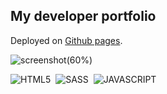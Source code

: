 ## My developer portfolio

Deployed on [Github pages](https://marcocosta1618.github.io/portfolio/).

![screenshot(60%)](https://user-images.githubusercontent.com/78434326/143912028-59ac4a1c-9994-492e-8ca3-db94c27ae3ee.png)

![HTML5](https://img.shields.io/badge/HTML5-red.svg?&logo=html5&logoColor=white)&nbsp;
![SASS](https://img.shields.io/badge/SASS-cc6699.svg?&logo=sass&logoColor=white)&nbsp;
![JAVASCRIPT](https://img.shields.io/badge/JavaScript-f7df1e.svg?&logo=javascript&logoColor=black)&nbsp;
